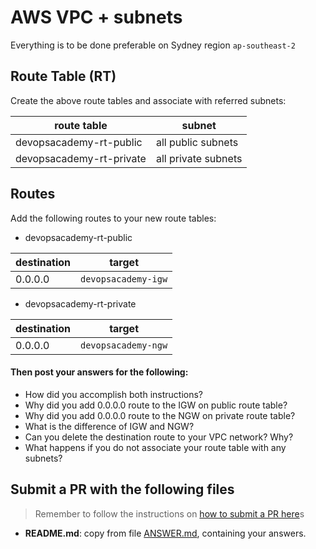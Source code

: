 # AWS VPC + subnets

Everything is to be done preferable on Sydney region `ap-southeast-2`

## Route Table (RT)

Create the above route tables and associate with referred subnets:

|route table|subnet|
|---|---|
|devopsacademy-rt-public|all public subnets|
|devopsacademy-rt-private|all private subnets|

## Routes

Add the following routes to your new route tables:

- devopsacademy-rt-public

|destination|target|
|-|-|
|0.0.0.0|`devopsacademy-igw`|

- devopsacademy-rt-private

|destination|target|
|-|-|
|0.0.0.0|`devopsacademy-ngw`|

#### Then post your answers for the following:

- How did you accomplish both instructions?
- Why did you add 0.0.0.0 route to the IGW on public route table?
- Why did you add 0.0.0.0 route to the NGW on private route table?
- What is the difference of IGW and NGW?
- Can you delete the destination route to your VPC network? Why?
- What happens if you do not associate your route table with any subnets?

## Submit a PR with the following files

> Remember to follow the instructions on [how to submit a PR here](/README.md#exercises)s

- **README.md**: copy from file [ANSWER.md](ANSWER.md), containing your answers.
